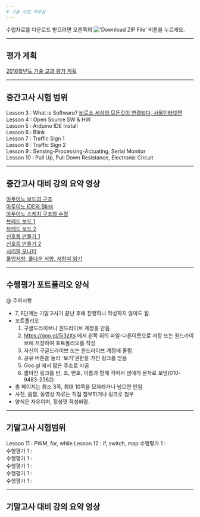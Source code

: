 ```yaml
---
# 기술 수업 자료실
---
```


수업자료를 다운로드 받으려면 오른쪽의 !['Download ZIP File'](https://raw.githubusercontent.com/mtinet/tech/gh-pages/images/button.png) 버튼을 누르세요. 
  

--- 
평가 계획
---
[2016학년도 기술 교과 평가 계획](https://docs.google.com/document/d/1zxwW3d9tsM2VzsqXCZo85H4P8DWhpoxKFneuiCAGbQ8/edit?usp=sharing)
  


--- 
중간고사 시험 범위
---

Lesson 3 : What is Software? [비로소 세상의 모든것이 연결되다, 사물인터넷편](https://www.youtube.com/watch?v=s-hN_KOBaEQ)  
Lesson 4 : Open Source SW & HW  
Lesson 5 : Arduino IDE Install  
Lesson 6 : Blink  
Lesson 7 : Traffic Sign 1  
Lesson 8 : Traffic Sign 2  
Lesson 9 : Sensing-Processing-Actuating, Serial Monitor  
Lesson 10 : Pull Up, Pull Down Resistance, Electronic Circuit  


--- 
중간고사 대비 강의 요약 영상
---
[아두이노 보드의 구조](https://www.youtube.com/watch?v=NJaKUq4o9RE)  
[아두이노 IDE와 Blink](https://www.youtube.com/watch?v=_iOzubA6nsI)  
[아두이노 스케치 구조와 수정](https://www.youtube.com/watch?v=aNVlI3sE7RE)  
[브레드 보드 1](https://www.youtube.com/watch?v=aNVlI3sE7RE)  
[브레드 보드 2](https://www.youtube.com/watch?v=nDDynSRqwaA)  
[신호등 만들기 1](https://www.youtube.com/watch?v=nDDynSRqwaA)  
[신호등 만들기 2](https://www.youtube.com/watch?v=P501IHtrua8)  
[시리얼 모니터](https://www.youtube.com/watch?v=BYd7muRR1JA)  
[풀업저항, 풀다운 저항, 저항띠 읽기](https://www.youtube.com/watch?v=VdrcKw5IzB4)  


---
수행평가 포트폴리오 양식
---

@ 주의사항  
- 7, 8단계는 기말고사가 끝난 후에 진행하니 작성하지 않아도 됨.  
- 포트폴리오   
  1. 구글드라이브나 원드라이브 계정을 만듬   
  2. https://goo.gl/5i3zXs 에서 왼쪽 위의 파일-다른이름으로 저장 또는 원드라이브에 저장하여 포트폴리오를 작성   
  3. 자신의 구글드라이브 또는 원드라이브 계정에 올림   
  4. 공유 버튼을 눌러 '보기'권한을 가진 링크를 얻음   
  5. Goo.gl 에서 짧은 주소로 바꿈   
  6. 짧아진 링크를 반, 조, 번호, 이름과 함께 적어서 샘에게 문자로 보냄(010-9483-2362)   
- 총 페이지는 최소 3쪽, 최대 10쪽을 모자라거나 넘으면 안됨   
- 사진, 움짤, 동영상 자료는 직접 첨부하거나 링크로 첨부   
- 양식은 자유이며, 정성껏 작성바람.  


---
기말고사 시험범위  
--- 
Lesson 11 : PWM, for, while 
Lesson 12 : if, switch, map 
수행평가 1 :  
수행평가 1 :  
수행평가 1 :  
수행평가 1 :  
수행평가 1 :  
수행평가 1 :  


---
기말고사 대비 강의 요약 영상  
---
